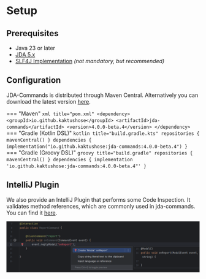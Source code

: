 # Setup

## Prerequisites

- Java 23 or later
- [JDA 5.x](https://github.com/discord-jda/JDA)
- [SLF4J Implementation](https://jda.wiki/setup/logging/) _(not mandatory, but recommended)_

## Configuration
JDA-Commands is distributed through Maven Central. Alternatively you can download the latest version
[here](https://github.com/Kaktushose/jda-commands/releases/latest).

=== "Maven"
    ```xml title="pom.xml"
    <dependency>
       <groupId>io.github.kaktushose</groupId>
       <artifactId>jda-commands</artifactId>
       <version>4.0.0-beta.4</version>
    </dependency>
    ```
=== "Gradle (Kotlin DSL)"
    ```kotlin title="build.gradle.kts"
    repositories {
       mavenCentral()
    }
    dependencies {
       implementation("io.github.kaktushose:jda-commands:4.0.0-beta.4")
    }
    ```
=== "Gradle (Groovy DSL)"
    ```groovy title="build.gradle"
    repositories {
       mavenCentral()
    }
    dependencies {
       implementation 'io.github.kaktushose:jda-commands:4.0.0-beta.4"'
    }
    ```

## IntelliJ Plugin

We also provide an IntelliJ Plugin that performs some Code Inspection. It validates method references, which are 
commonly used in jda-commands. You can find it [here](https://plugins.jetbrains.com/plugin/25977-jda-commands-inspection).

![Plugin Example](../assets/plugin.png) 

